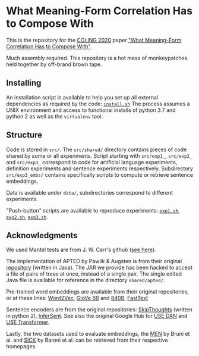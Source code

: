 # What Meaning-Form Correlation Has to Compose With
This is the repository for the [COLING 2020](https://coling2020.org/) paper ["What Meaning-Form Correlation Has to Compose With"](nowhere.org/place-holder).

Much assembly required. This repository is a hot mess of monkeypatches held together by off-brand brown tape.

## Installing

An installation script is available to help you set up all external dependencies as required by the code: [`install.sh`](install.sh)
The process assumes a UNIX environment and access to functional installs of python 3.7 and python 2 as well as the `virtualenv` tool.

## Structure

Code is stored in `src/`. The `src/shared/` directory contains pieces of code shared by some or all experiments. Script starting with `src/exp1_`, `src/exp2_` and `src/exp3_` correspond to code for artificial language experiments, definition experiments and sentence experiments respectively. Subdirectory `src/exp3_embs/` contains specifically scripts to compute or retrieve sentence embeddings.

Data is available under `data/`, subdirectories correspond to different experiments.

"Push-button" scripts are available to reproduce experiments: [`exp1.sh`](exp1.sh), [`exp2.sh`](exp2.sh), [`exp3.sh`](exp3.sh).

## Acknowledgments

We used Mantel tests are from J. W. Carr's github ([see here](https://github.com/jwcarr/MantelTest)).

The implementation of APTED by Pawlik & Augsten is from their original [repository](https://github.com/DatabaseGroup/apted) (written in Java).
The JAR we provide has been hacked to accept a file of pairs of trees at once, instead of a single pair.
The single edited Java file is available for reference in the directory `shared/apted/`.

Pre-trained word embeddings are available from their original repositories, or at these links: [Word2Vec](https://drive.google.com/file/d/0B7XkCwpI5KDYNlNUTTlSS21pQmM/edit?usp=sharing), [GloVe 6B](http://nlp.stanford.edu/data/glove.6B.zip) and [840B](http://nlp.stanford.edu/data/glove.840B.300d.zip), [FastText](https://dl.fbaipublicfiles.com/fasttext/vectors-wiki/wiki.en.zip)

Sentence encoders are from the original repositories: [SkipThoughts](https://github.com/ryankiros/skip-thoughts) (written in python 2), [InferSent](https://github.com/facebookresearch/InferSent).
See also the original Google Hub for [USE DAN](https://tfhub.dev/google/universal-sentence-encoder/4) and [USE Transformer](https://tfhub.dev/google/universal-sentence-encoder-large/5).


Lastly, the two datasets used to evaluate embeddings, the [MEN](https://staff.fnwi.uva.nl/e.bruni/MEN) by Bruni et al. and [SICK](http://marcobaroni.org/composes/sick.html) by Baroni et al. can be retrieved from their respective homepages.
